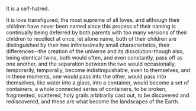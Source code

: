 It is a self-hatred.

It is love transfigured, the most supreme of all loves, and although their children have never been named since this process of their naming is continually being deferred by both parents with too many versions of their children to recollect at once, let alone name, both of their children are distinguished by their two infinitesimally small characteristics, their differences--the creation of the universe and its dissolution-though also, being identical twins, both would often, and even constantly, pass off as one another, and the separation between the two would occasionally, temporarily, temporally, become indistinguishable, even to themselves, and in these moments, one would pass into the other, would pass into themselves, like water into a glass, into a container, would become a set of containers, a whole connected series of containers, to be broken, fragmented, scattered, holy grails arbitrarily cast out, to be discovered and rediscovered, and these are what become the landscapes of the Earth.